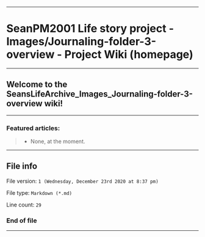 
***

# SeanPM2001 Life story project - Images/Journaling-folder-3-overview - Project Wiki (homepage)

***

## Welcome to the SeansLifeArchive_Images_Journaling-folder-3-overview wiki!

***

### Featured articles:

> * None, at the moment.

***

## File info

File version: `1 (Wednesday, December 23rd 2020 at 8:37 pm)`

File type: `Markdown (*.md)`

Line count: `29`

### End of file

***
